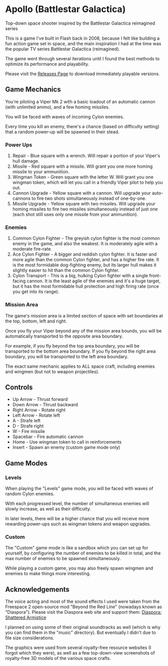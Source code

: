 # Apollo (Battlestar Galactica)
Top-down space shooter inspired by the Battlestar Galactica reimagined series

This is a game I've built in Flash back in 2008, because I felt like building a fun action game set in space, and the main inspiration I had at the time was the popular TV series Battlestar Galactica (reimagined).

The game went through several iterations until I found the best methods to optimize its performance and playability.

Please visit the [Releases Page](https://github.com/EitanBlumin/flash-game-bs-apollo/releases) to download immediately playable versions.

## Game Mechanics

You're piloting a Viper Mk 2 with a basic loadout of an automatic cannon (with unlimited ammo), and a few homing missiles.

You will be faced with waves of incoming Cylon enemies.

Every time you kill an enemy, there's a chance (based on difficulty setting) that a random power-up will be spawned in their stead.

### Power Ups

1. Repair - Blue square with a wrench. Will repair a portion of your Viper's hull damage.
2. Missile - Red square with a missile. Will grant you one more homing missile to your ammunition.
3. Wingman Token - Green square with the letter W. Will grant you one wingman token, which will let you call in a friendly Viper pilot to help you out.
4. Cannon Upgrade - Yellow square with a cannon. Will upgrade your auto-cannons to fire two shots simultaneously instead of one-by-one.
5. Missile Upgrade - Yellow square with two missiles. Will upgrade your homing missiles to fire two missiles simultaneously instead of just one (each shot still uses only one missile from your ammunition).

### Enemies

1. Common Cylon Fighter - The greyish cylon fighter is the most common enemy in the game, and also the weakest. It is moderately agile with a moderate fire-rate.
2. Ace Cylon Fighter - A bigger and reddish cylon fighter. It is faster and more agile than the common Cylon fighter, and has a higher fire rate. It is the most formidable dog-fighting enemy, but its larger hull makes it slightly easier to hit than the common Cylon fighter.
3. Cylon Transport - This is a big, hulking Cylon fighter with a single front-facing cannon. It is the least agile of the enemies and it's a huge target, but it has the most formidable hull protection and high firing rate (once you get into its range).

### Mission Area

The game's mission area is a limited section of space with set boundaries at the top, bottom, left and right.

Once you fly your Viper beyond any of the mission area bounds, you will be automatically transported to the opposite area boundary.

For example, if you fly beyond the top area boundary, you will be transported to the bottom area boundary. If you fly beyond the right area boundary, you will be transported to the left area boundary.

The exact same mechanic applies to ALL space craft, including enemies and wingmen (but not to weapon projectiles).

## Controls

- Up Arrow - Thrust forward
- Down Arrow - Thrust backward
- Right Arrow - Rotate right
- Left Arrow - Rotate left
- A - Strafe left
- D - Strafe right
- W - Fire missile
- Spacebar - Fire automatic cannon
- Home - Use wingman token to call in reinforcements
- Insert - Spawn an enemy (custom game mode only)

## Game Modes

### Levels

When playing the "Levels" game mode, you will be faced with waves of random Cylon enemies.

With each progressed level, the number of simultaneous enemies will slowly increase, as well as their difficulty.

In later levels, there will be a higher chance that you will receive more rewarding power-ups such as wingman tokens and weapon upgrades.

### Custom

The "Custom" game mode is like a sandbox which you can set up for yourself, by configuring the number of enemies to be killed in total, and the max number of enemies to be spawned simultaneously.

While playing a custom game, you may also freely spawn wingmen and enemies to make things more interesting.

## Acknowledgements

The voice acting and most of the sound effects I used were taken from the Freespace 2 open-source mod "Beyond the Red Line" (nowadays known as "Diaspora").
Please visit the Diaspora web site and support them: [Diaspora: Shattered Armistice](http://diaspora.hard-light.net/)

I planned on using some of their original soundtracks as well (which is why you can find them in the "music" directory).
But eventually I didn't due to file size considerations.

The graphics were used from several royalty-free resource websites (I forgot which they were), as well as a few top-down-view screenshots of royalty-free 3D models of the various space crafts.
